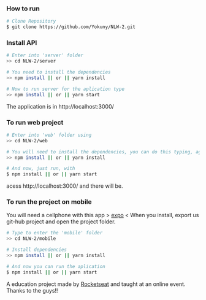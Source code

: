 ### How to run
```bash
# Clone Repository
$ git clone https://github.com/Yokuny/NLW-2.git
```
### Install API

```bash
# Enter into 'server' folder
>> cd NLW-2/server

# You need to install the dependencies
>> npm install || or || yarn install

# Now to run server for the aplication type
>> npm install || or || yarn start
```
The application is in http://localhost:3000/

### To run web project

```bash
# Enter into 'web' folder using
>> cd NLW-2/web

# You will need to install the dependencies, you can do this typing, again, using
>> npm install || or || yarn install

# And now, just run, with
$ npm install || or || yarn start
```
acess http://localhost:3000/ and there will be.

### To run the project on mobile 
You will need a cellphone with this app > [expo](https://play.google.com/store/apps/details?id=host.exp.exponent) <
When you install, export us git-hub project and open the project folder.

```bash
# Type to enter the 'mobile' folder
>> cd NLW-2/mobile

# Install dependencies
>> npm install || or || yarn install

# And now you can run the aplication
$ npm install || or || yarn start
```

A education project made by [Rocketseat](https://app.rocketseat.com.br/) and taught at an online event.
Thanks to the guys!!
